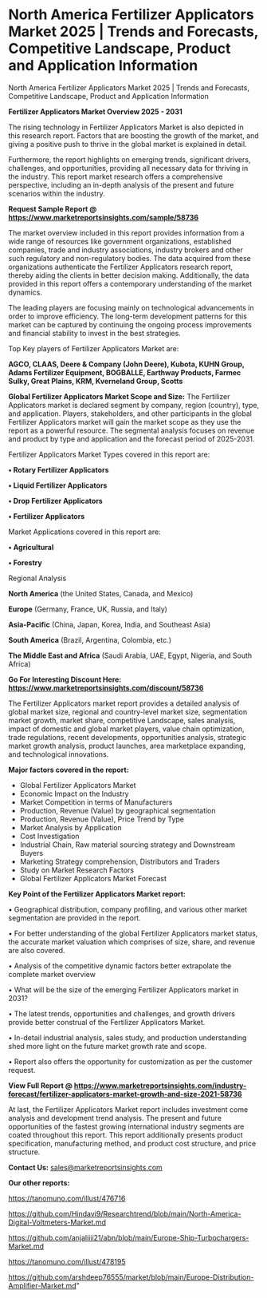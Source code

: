 # North America Fertilizer Applicators Market 2025 | Trends and Forecasts, Competitive Landscape, Product and Application Information
North America Fertilizer Applicators Market 2025 | Trends and Forecasts, Competitive Landscape, Product and Application Information

<Strong> Fertilizer Applicators Market Overview 2025 - 2031</strong>

The rising technology in Fertilizer Applicators Market is also depicted in this research report. Factors that are boosting the growth of the market, and giving a positive push to thrive in the global market is explained in detail.

Furthermore, the report highlights on emerging trends, significant drivers, challenges, and opportunities, providing all necessary data for thriving in the industry. This report market research offers a comprehensive perspective, including an in-depth analysis of the present and future scenarios within the industry.

<strong>Request Sample Report @ <a href=https://www.marketreportsinsights.com/sample/58736>https://www.marketreportsinsights.com/sample/58736</a></strong>

The market overview included in this report provides information from a wide range of resources like government organizations, established companies, trade and industry associations, industry brokers and other such regulatory and non-regulatory bodies. The data acquired from these organizations authenticate the Fertilizer Applicators research report, thereby aiding the clients in better decision making. Additionally, the data provided in this report offers a contemporary understanding of the market dynamics.

The leading players are focusing mainly on technological advancements in order to improve efficiency. The long-term development patterns for this market can be captured by continuing the ongoing process improvements and financial stability to invest in the best strategies.

Top Key players of Fertilizer Applicators Market are:

<strong>AGCO, CLAAS, Deere & Company (John Deere), Kubota, KUHN Group, Adams Fertilizer Equipment, BOGBALLE, Earthway Products, Farmec Sulky, Great Plains, KRM, Kverneland Group, Scotts</strong>

<strong><b>Global Fertilizer Applicators Market Scope and Size:</b></strong>
The Fertilizer Applicators market is declared segment by company, region (country), type, and application. Players, stakeholders, and other participants in the global Fertilizer Applicators market will gain the market scope as they use the report as a powerful resource. The segmental analysis focuses on revenue and product by type and application and the forecast period of 2025-2031.

Fertilizer Applicators Market Types covered in this report are:

<strong>• Rotary Fertilizer Applicators

• Liquid Fertilizer Applicators

• Drop Fertilizer Applicators

• Fertilizer Applicators</strong>

Market Applications covered in this report are:

<strong>• Agricultural

• Forestry</strong> 

Regional Analysis

<strong>North America</strong> (the United States, Canada, and Mexico)

<strong>Europe</strong> (Germany, France, UK, Russia, and Italy)

<strong>Asia-Pacific</strong> (China, Japan, Korea, India, and Southeast Asia)

<strong>South America</strong> (Brazil, Argentina, Colombia, etc.)

<strong>The Middle East and Africa</strong> (Saudi Arabia, UAE, Egypt, Nigeria, and South Africa)

<strong>Go For Interesting Discount Here: <a href=https://www.marketreportsinsights.com/discount/58736>https://www.marketreportsinsights.com/discount/58736</a></strong>

The Fertilizer Applicators market report provides a detailed analysis of global market size, regional and country-level market size, segmentation market growth, market share, competitive Landscape, sales analysis, impact of domestic and global market players, value chain optimization, trade regulations, recent developments, opportunities analysis, strategic market growth analysis, product launches, area marketplace expanding, and technological innovations.

<strong><b>Major factors covered in the report:</b></strong>
<ul>
  <li>Global Fertilizer Applicators Market </li>
  <li>Economic Impact on the Industry</li>
  <li>Market Competition in terms of Manufacturers</li>
  <li>Production, Revenue (Value) by geographical segmentation</li>
  <li>Production, Revenue (Value), Price Trend by Type</li>
  <li>Market Analysis by Application</li>
  <li>Cost Investigation</li>
  <li>Industrial Chain, Raw material sourcing strategy and Downstream Buyers</li>
  <li>Marketing Strategy comprehension, Distributors and Traders</li>
  <li>Study on Market Research Factors</li>
  <li>Global Fertilizer Applicators Market Forecast</li>
</ul>

<strong><b>Key Point of the Fertilizer Applicators Market report:</b></strong>

• Geographical distribution, company profiling, and various other market segmentation are provided in the report.

• For better understanding of the global Fertilizer Applicators market status, the accurate market valuation which comprises of size, share, and revenue are also covered.

• Analysis of the competitive dynamic factors better extrapolate the complete market overview

• What will be the size of the emerging Fertilizer Applicators market in 2031?

• The latest trends, opportunities and challenges, and growth drivers provide better construal of the Fertilizer Applicators Market.

• In-detail industrial analysis, sales study, and production understanding shed more light on the future market growth rate and scope.

• Report also offers the opportunity for customization as per the customer request.

<strong><b>View Full Report @ <a href=https://www.marketreportsinsights.com/industry-forecast/fertilizer-applicators-market-growth-and-size-2021-58736>https://www.marketreportsinsights.com/industry-forecast/fertilizer-applicators-market-growth-and-size-2021-58736</a></b></strong>


At last, the Fertilizer Applicators Market report includes investment come analysis and development trend analysis. The present and future opportunities of the fastest growing international industry segments are coated throughout this report. This report additionally presents product specification, manufacturing method, and product cost structure, and price structure.

<strong>Contact Us:</strong>
sales@marketreportsinsights.com

<strong>Our other reports:</strong>

<a href=https://tanomuno.com/illust/476716>https://tanomuno.com/illust/476716</a>

<a href=https://github.com/Hindavi9/Researchtrend/blob/main/North-America-Digital-Voltmeters-Market.md>https://github.com/Hindavi9/Researchtrend/blob/main/North-America-Digital-Voltmeters-Market.md</a>

<a href=https://github.com/anjaliiii21/abn/blob/main/Europe-Ship-Turbochargers-Market.md>https://github.com/anjaliiii21/abn/blob/main/Europe-Ship-Turbochargers-Market.md</a>

<a href=https://tanomuno.com/illust/478195>https://tanomuno.com/illust/478195</a>

<a href=https://github.com/arshdeep76555/market/blob/main/Europe-Distribution-Amplifier-Market.md>https://github.com/arshdeep76555/market/blob/main/Europe-Distribution-Amplifier-Market.md</a>"
